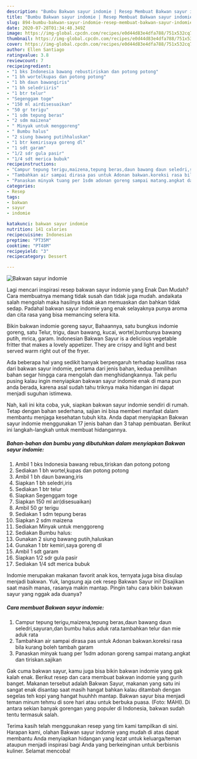 ```yaml
---
description: "Bumbu Bakwan sayur indomie | Resep Membuat Bakwan sayur indomie Yang Sempurna"
title: "Bumbu Bakwan sayur indomie | Resep Membuat Bakwan sayur indomie Yang Sempurna"
slug: 894-bumbu-bakwan-sayur-indomie-resep-membuat-bakwan-sayur-indomie-yang-sempurna
date: 2020-07-28T01:34:48.349Z
image: https://img-global.cpcdn.com/recipes/e0d44d83e4dfa788/751x532cq70/bakwan-sayur-indomie-foto-resep-utama.jpg
thumbnail: https://img-global.cpcdn.com/recipes/e0d44d83e4dfa788/751x532cq70/bakwan-sayur-indomie-foto-resep-utama.jpg
cover: https://img-global.cpcdn.com/recipes/e0d44d83e4dfa788/751x532cq70/bakwan-sayur-indomie-foto-resep-utama.jpg
author: Ellen Santiago
ratingvalue: 3.8
reviewcount: 7
recipeingredient:
- "1 bks Indonesia bawang rebustiriskan dan potong potong"
- "1 bh wortelkupas dan potong potong"
- "1 bh daun bawangiris"
- "1 bh seledriiris"
- "1 btr telur"
- "Segenggam toge"
- "150 ml airdisesuaikan"
- "50 gr terigu"
- "1 sdm tepung beras"
- "2 sdm maizena"
- " Minyak untuk menggoreng"
- " Bumbu halus"
- "2 siung bawang putihhaluskan"
- "1 btr kemirisaya goreng dl"
- "1 sdt garam"
- "1/2 sdr gula pasir"
- "1/4 sdt merica bubuk"
recipeinstructions:
- "Campur tepung terigu,maizena,tepung beras,daun bawang daun seledri,sayuran,dan bumbu halus aduk rata.tambahkan telur dan mie aduk rata"
- "Tambahkan air sampai dirasa pas untuk Adonan bakwan.koreksi rasa bila kurang boleh tambah garam"
- "Panaskan minyak tuang per 1sdm adonan goreng sampai matang.angkat dan tiriskan.sajikan"
categories:
- Resep
tags:
- bakwan
- sayur
- indomie

katakunci: bakwan sayur indomie 
nutrition: 141 calories
recipecuisine: Indonesian
preptime: "PT35M"
cooktime: "PT48M"
recipeyield: "3"
recipecategory: Dessert

---
```



![Bakwan sayur indomie](https://img-global.cpcdn.com/recipes/e0d44d83e4dfa788/751x532cq70/bakwan-sayur-indomie-foto-resep-utama.jpg)

Lagi mencari inspirasi resep bakwan sayur indomie yang Enak Dan Mudah? Cara membuatnya memang tidak susah dan tidak juga mudah. andaikata salah mengolah maka hasilnya tidak akan memuaskan dan bahkan tidak sedap. Padahal bakwan sayur indomie yang enak selayaknya punya aroma dan cita rasa yang bisa memancing selera kita.

Bikin bakwan indomie goreng sayur, Bahaannya, satu bungkus indomie goreng, satu Telur, trigu, daun bawang, kucai, wortel,bumbunya bawang putih, mrica, garam. Indonesian Bakwan Sayur is a delicious vegetable fritter that makes a lovely appetizer. They are crispy and light and best served warm right out of the fryer.

Ada beberapa hal yang sedikit banyak berpengaruh terhadap kualitas rasa dari bakwan sayur indomie, pertama dari jenis bahan, kedua pemilihan bahan segar hingga cara mengolah dan menghidangkannya. Tak perlu pusing kalau ingin menyiapkan bakwan sayur indomie enak di mana pun anda berada, karena asal sudah tahu triknya maka hidangan ini dapat menjadi suguhan istimewa.


Nah, kali ini kita coba, yuk, siapkan bakwan sayur indomie sendiri di rumah. Tetap dengan bahan sederhana, sajian ini bisa memberi manfaat dalam membantu menjaga kesehatan tubuh kita. Anda dapat menyiapkan Bakwan sayur indomie menggunakan 17 jenis bahan dan 3 tahap pembuatan. Berikut ini langkah-langkah untuk membuat hidangannya.

<!--inarticleads1-->

##### Bahan-bahan dan bumbu yang dibutuhkan dalam menyiapkan Bakwan sayur indomie:

1. Ambil 1 bks Indonesia bawang rebus,tiriskan dan potong potong
1. Sediakan 1 bh wortel,kupas dan potong potong
1. Ambil 1 bh daun bawang,iris
1. Siapkan 1 bh seledri,iris
1. Sediakan 1 btr telur
1. Siapkan Segenggam toge
1. Siapkan 150 ml air(disesuaikan)
1. Ambil 50 gr terigu
1. Sediakan 1 sdm tepung beras
1. Siapkan 2 sdm maizena
1. Sediakan  Minyak untuk menggoreng
1. Sediakan  Bumbu halus:
1. Gunakan 2 siung bawang putih,haluskan
1. Gunakan 1 btr kemiri,saya goreng dl
1. Ambil 1 sdt garam
1. Siapkan 1/2 sdr gula pasir
1. Sediakan 1/4 sdt merica bubuk


Indomie merupakan makanan favorit anak kos, ternyata juga bisa disulap menjadi bakwan. Yuk, langsung aja cek resep Bakwan Sayur ini! Disajikan saat masih manas, rasanya makin mantap. Pingin tahu cara bikin bakwan sayur yang nggak ada duanya? 

<!--inarticleads2-->

##### Cara membuat Bakwan sayur indomie:

1. Campur tepung terigu,maizena,tepung beras,daun bawang daun seledri,sayuran,dan bumbu halus aduk rata.tambahkan telur dan mie aduk rata
1. Tambahkan air sampai dirasa pas untuk Adonan bakwan.koreksi rasa bila kurang boleh tambah garam
1. Panaskan minyak tuang per 1sdm adonan goreng sampai matang.angkat dan tiriskan.sajikan


Gak cuma bakwan sayur, kamu juga bisa bikin bakwan indomie yang gak kalah enak. Berikut resep dan cara membuat bakwan indomie yang gurih banget. Makanan tersebut adalah Bakwan Sayur, makanan yang satu ini sangat enak disantap saat masih hangat bahkan kalau ditambah dengan segelas teh kopi yang hangat huuhhh mantap. Bakwan sayur bisa menjadi teman minum tehmu di sore hari atau untuk berbuka puasa. (Foto: MAHI). Di antara sekian banyak gorengan yang populer di Indonesia, bakwan sudah tentu termasuk salah. 

Terima kasih telah menggunakan resep yang tim kami tampilkan di sini. Harapan kami, olahan Bakwan sayur indomie yang mudah di atas dapat membantu Anda menyiapkan hidangan yang lezat untuk keluarga/teman ataupun menjadi inspirasi bagi Anda yang berkeinginan untuk berbisnis kuliner. Selamat mencoba!
